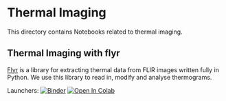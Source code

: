 # Thermal Imaging

This directory contains Notebooks related to thermal imaging.


## Thermal Imaging with flyr

[Flyr](https://pypi.org/project/flyr/) is a library for extracting thermal data from FLIR images written fully in Python. We use this library to read in, modify and analyse thermograms. 

Launchers: [![Binder](https://mybinder.org/badge_logo.svg)](https://mybinder.org/v2/gh/Hochschule-fuer-Technik-Stuttgart/teaching-mommert/main?labpath=therml%2Fthermal_imaging_Flyr%2Fthermal_imaging_flyr.ipynb)  [![Open In Colab](https://colab.research.google.com/assets/colab-badge.svg)](https://githubtocolab.com/Hochschule-fuer-Technik-Stuttgart/teaching-mommert/blob/main/thermal/thermal_imaging_flyr/thermal_imaging_flyr.ipynb)

